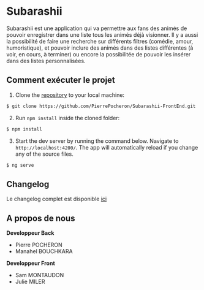 # Subarashii

Subarashii est une application qui va permettre aux fans des animés de pouvoir enregistrer dans une liste tous les animés déjà visionner. Il y a aussi la possibilité de faire une recherche sur différents filtres (comédie, amour, humoristique), et pouvoir inclure des animés dans des listes différentes (à voir, en cours, à terminer) ou encore la possibilitée de pouvoir les insérer dans des listes personnalisées.

## Comment exécuter le projet

1. Clone the [repository](https://github.com/PierrePocheron/Subarashii-FrontEnd) to your local machine:
```bash
$ git clone https://github.com/PierrePocheron/Subarashii-FrontEnd.git
```

2. Run `npm install` inside the cloned folder:
```bash
$ npm install
```

3. Start the dev server by running the command below. Navigate to `http://localhost:4200/`. The app will automatically reload if you change any of the source files.
```bash
$ ng serve
```

## Changelog
Le changelog complet est disponible [ici](https://github.com/PierrePocheron/Subarashii-FrontEnd/blob/develop/Changelog.md)

## A propos de nous
**Developpeur Back**
- Pierre POCHERON
- Manahel BOUCHKARA

**Developpeur Front**
- Sam MONTAUDON
- Julie MILER
